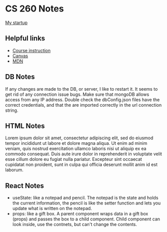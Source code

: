 # CS 260 Notes

[My startup](https://simon.cs260.click)

## Helpful links

- [Course instruction](https://github.com/webprogramming260)
- [Canvas](https://byu.instructure.com)
- [MDN](https://developer.mozilla.org)

## DB Notes

If any changes are made to the DB, or server, I like to restart it. It seems to get rid of any connection issue bugs. Make sure that mongoDB allows access from any IP address. Double check the dbConfig.json files have the correct credentials, and that the are imported correctly in the url connection string. 

## HTML Notes

Lorem ipsum dolor sit amet, consectetur adipiscing elit, sed do eiusmod tempor incididunt ut labore et dolore magna aliqua. Ut enim ad minim veniam, quis nostrud exercitation ullamco laboris nisi ut aliquip ex ea commodo consequat. Duis aute irure dolor in reprehenderit in voluptate velit esse cillum dolore eu fugiat nulla pariatur. Excepteur sint occaecat cupidatat non proident, sunt in culpa qui officia deserunt mollit anim id est laborum.

## React Notes

- useState: like a notepad and pencil. The notepad is the state and holds the current information, the pencil is like the setter function and lets you update what is written on the notepad.
- props: like a gift box. A parent component wraps data in a gift box (props) and passes the box to a child component. Child component can look inside, use the contnets, but can't change the contents.
